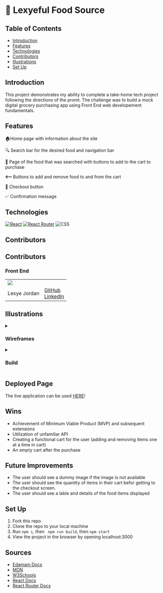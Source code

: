 # 📰 Lexyeful Food Source

## Table of Contents
  - [Introduction](#Introduction)
  - [Features](#Features)
  - [Technologies](#Technologies)
  - [Contributors](#Contributors)
  - [Illustrations](#Illustrations)
  - [Set Up](#Set-Up)

## Introduction

This project demonstrates my ability to complete a take-home tech project following the directions of the promt. The challenge was to build a mock digital grocery purchasing app using Front End web developement fundamentals.

## Features

🏠Home page with information about the site

🔍 Search bar for the desired food and navigation bar

📄 Page of the food that was searched with buttons to add to the cart to purchase

➕➖ Buttons to add and remove food to and from the cart

🛒 Checkout button

✅ Confirmation message

## Technologies
[![React](https://img.shields.io/badge/React-18.2.0-blue.svg)](https://reactjs.org/)
[![React Router](https://img.shields.io/badge/React%20Router-5.3.0-green.svg)](https://reactrouter.com/)
![CSS](https://img.shields.io/badge/CSS-3-blueviolet.svg)

## Contributors

## Contributors
### Front End

<table>
  <tr>
    <td><img src="https://avatars.githubusercontent.com/Lexyful"></td>
  </tr>
  <tr>
    <td>Lexye Jordan</td>
    <td>
      <a href="https://github.com/Lexyful">GitHub</a><br>
      <a href="https://www.linkedin.com/in/lexye-jordan-175879260/">LinkedIn</a>
    </td>
  </tr>
</table>

## Illustrations
<details>
<summary> <h3>Wireframes</h3> </summary>
<br>

![](/Users/alexysjordan/JobPrep/lexyefulfoodsource/assets/Screenshot 2024-03-10 at 4.31.30 PM.png)

![](/Users/alexysjordan/JobPrep/lexyefulfoodsource/assets/Screenshot 2024-03-10 at 4.32.03 PM.png)

![](/Users/alexysjordan/JobPrep/lexyefulfoodsource/assets/244512588-64cfc7a2-5c9b-42db-9897-6b2d94b84365.png) 

![](/Users/alexysjordan/JobPrep/lexyefulfoodsource/assets/244512578-2b1f025b-4591-4e7c-b5a7-2d7c150906f7.png)

![](/Users/alexysjordan/JobPrep/lexyefulfoodsource/assets/Screenshot 2024-03-09 at 8.10.25 AM.png)
</details>

<details>
<summary> <h3>Build</h3> </summary>
<br>

![Alt text](https://media4.giphy.com/media/v1.Y2lkPTc5MGI3NjExbWxiaDc4ZTRjZDlteXN5ZWRoOXZ6bW8xajhyc2Y5bDVpbnZhZm5rcSZlcD12MV9pbnRlcm5hbF9naWZfYnlfaWQmY3Q9Zw/4TVVfneyFUvIEaC7n2/giphy.gif)

</details>

## Deployed Page
The live application can be used [HERE](https://vercel.com/lexyful/lexyefulfoodsource/3qRhcyPZaP36CV3nfQr1xwKt9PJn)!

## Wins
- Achievement of Minimum Viable Product (MVP) and subsequent extensions
- Utilization of unfamiliar API
- Creating a functional cart for the user (adding and removing items one at a time in cart)
- An empty cart after the purchase

## Future Improvements
- The user should see a dummy image if the image is not available 
- The user should see the quantity of items in their cart befor getting to the checkout screen.
- The user should see a lable and details of the food items displayed

## Set Up
1. Fork this repo
2. Clone the repo to your local machine
3. Run `npm i`, then ` npm run build`, then `npm start`
4. View the project in the browser by opening localhost:3000

## Sources
  - [Edamam Docs](https://www.edamam.com/)
  - [MDN](http://developer.mozilla.org/en-US/)
  - [W3Schools](https://www.w3schools.com/)
  - [React Docs](https://reactjs.org/docs/getting-started.html)
  - [React Router Docs](https://v5.reactrouter.com/)